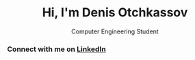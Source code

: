 <h1 align="center">Hi, I'm Denis Otchkassov</h1>
<p align="center">Computer Engineering Student</p>

<h3 align="left">Connect with me on <a href="https://www.linkedin.com/in/denis-otchkassov/" target="_blank">LinkedIn</a></h3>


 
